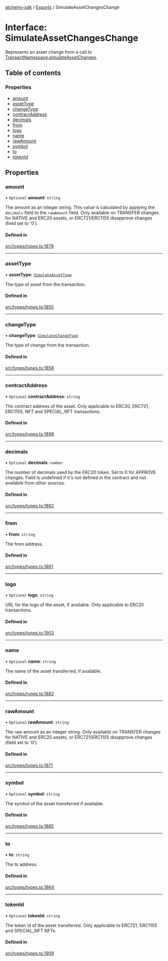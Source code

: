 [alchemy-sdk](../README.md) / [Exports](../modules.md) / SimulateAssetChangesChange

# Interface: SimulateAssetChangesChange

Represents an asset change from a call to
[TransactNamespace.simulateAssetChanges](../classes/TransactNamespace.md#simulateassetchanges).

## Table of contents

### Properties

- [amount](SimulateAssetChangesChange.md#amount)
- [assetType](SimulateAssetChangesChange.md#assettype)
- [changeType](SimulateAssetChangesChange.md#changetype)
- [contractAddress](SimulateAssetChangesChange.md#contractaddress)
- [decimals](SimulateAssetChangesChange.md#decimals)
- [from](SimulateAssetChangesChange.md#from)
- [logo](SimulateAssetChangesChange.md#logo)
- [name](SimulateAssetChangesChange.md#name)
- [rawAmount](SimulateAssetChangesChange.md#rawamount)
- [symbol](SimulateAssetChangesChange.md#symbol)
- [to](SimulateAssetChangesChange.md#to)
- [tokenId](SimulateAssetChangesChange.md#tokenid)

## Properties

### amount

• `Optional` **amount**: `string`

The amount as an integer string. This value is calculated by applying the
`decimals` field to the `rawAmount` field. Only available on TRANSFER
changes for NATIVE and ERC20 assets, or ERC721/ERC1155 disapprove changes
(field set to '0').

#### Defined in

[src/types/types.ts:1879](https://github.com/alchemyplatform/alchemy-sdk-js/blob/340ad5a/src/types/types.ts#L1879)

___

### assetType

• **assetType**: [`SimulateAssetType`](../enums/SimulateAssetType.md)

The type of asset from the transaction.

#### Defined in

[src/types/types.ts:1855](https://github.com/alchemyplatform/alchemy-sdk-js/blob/340ad5a/src/types/types.ts#L1855)

___

### changeType

• **changeType**: [`SimulateChangeType`](../enums/SimulateChangeType.md)

The type of change from the transaction.

#### Defined in

[src/types/types.ts:1858](https://github.com/alchemyplatform/alchemy-sdk-js/blob/340ad5a/src/types/types.ts#L1858)

___

### contractAddress

• `Optional` **contractAddress**: `string`

The contract address of the asset. Only applicable to ERC20, ERC721,
ERC1155, NFT and SPECIAL_NFT transactions.

#### Defined in

[src/types/types.ts:1898](https://github.com/alchemyplatform/alchemy-sdk-js/blob/340ad5a/src/types/types.ts#L1898)

___

### decimals

• `Optional` **decimals**: `number`

The number of decimals used by the ERC20 token. Set to 0 for APPROVE
changes. Field is undefined if it's not defined in the contract and not
available from other sources.

#### Defined in

[src/types/types.ts:1892](https://github.com/alchemyplatform/alchemy-sdk-js/blob/340ad5a/src/types/types.ts#L1892)

___

### from

• **from**: `string`

The from address.

#### Defined in

[src/types/types.ts:1861](https://github.com/alchemyplatform/alchemy-sdk-js/blob/340ad5a/src/types/types.ts#L1861)

___

### logo

• `Optional` **logo**: `string`

URL for the logo of the asset, if available. Only applicable to ERC20 transactions.

#### Defined in

[src/types/types.ts:1903](https://github.com/alchemyplatform/alchemy-sdk-js/blob/340ad5a/src/types/types.ts#L1903)

___

### name

• `Optional` **name**: `string`

The name of the asset transferred, if available.

#### Defined in

[src/types/types.ts:1882](https://github.com/alchemyplatform/alchemy-sdk-js/blob/340ad5a/src/types/types.ts#L1882)

___

### rawAmount

• `Optional` **rawAmount**: `string`

The raw amount as an integer string. Only available on TRANSFER changes for
NATIVE and ERC20 assets, or ERC721/ERC1155 disapprove changes (field set to
'0').

#### Defined in

[src/types/types.ts:1871](https://github.com/alchemyplatform/alchemy-sdk-js/blob/340ad5a/src/types/types.ts#L1871)

___

### symbol

• `Optional` **symbol**: `string`

The symbol of the asset transferred if available.

#### Defined in

[src/types/types.ts:1885](https://github.com/alchemyplatform/alchemy-sdk-js/blob/340ad5a/src/types/types.ts#L1885)

___

### to

• **to**: `string`

The to address.

#### Defined in

[src/types/types.ts:1864](https://github.com/alchemyplatform/alchemy-sdk-js/blob/340ad5a/src/types/types.ts#L1864)

___

### tokenId

• `Optional` **tokenId**: `string`

The token id of the asset transferred. Only applicable to ERC721,
ERC1155 and SPECIAL_NFT NFTs.

#### Defined in

[src/types/types.ts:1909](https://github.com/alchemyplatform/alchemy-sdk-js/blob/340ad5a/src/types/types.ts#L1909)
